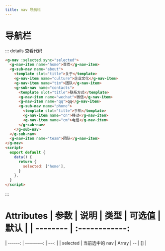 ```yaml
---
title: nav 导航栏
---
```


# 导航栏

<ClientOnly>
  <nav-demo-1></nav-demo-1>
</ClientOnly>

::: details 查看代码

```html
<g-nav :selected.sync="selected">
  <g-nav-item name="home">首页</g-nav-item>
  <g-sub-nav name="about">
    <template slot="title">关于</template>
    <g-nav-item name="culture">企业文化</g-nav-item>
    <g-nav-item name="tim">团队</g-nav-item>
    <g-sub-nav name="contacts">
      <template slot="title">联系方式</template>
      <g-nav-item name="wechat">微信</g-nav-item>
      <g-nav-item name="qq">qq</g-nav-item>
      <g-sub-nav name="phone">
        <template slot="title">手机</template>
        <g-nav-item name="cn">移动</g-nav-item>
        <g-nav-item name="cm">电信</g-nav-item>
      </g-sub-nav>
    </g-sub-nav>
  </g-sub-nav>
  <g-nav-item name="team">团队</g-nav-item>
</g-nav>
<script>
  export default {
    data() {
      return {
        selected: ['home'],
      }
    },
  }
</script>
```

:::

# Attributes | 参数 | 说明 | 类型 | 可选值 | 默认 | | -------- | :------------:

| ------: | ---------: | ---: | | selected | 当前选中的 nav | Array | -- | [] |

```

```
